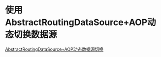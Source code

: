 # 使用AbstractRoutingDataSource+AOP动态切换数据源

[AbstractRoutingDataSource+AOP动态数据源切换](http://www.zengkairou.com/2019/05/24/AbstractRoutingDataSource+AOP%E5%8A%A8%E6%80%81%E6%95%B0%E6%8D%AE%E6%BA%90%E5%88%87%E6%8D%A2/#more)
